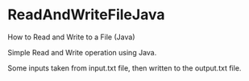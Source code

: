 # ReadAndWriteFileJava
How to Read and Write to a File (Java)

Simple Read and Write operation using Java.

Some inputs taken from input.txt file, then written to the output.txt file.
